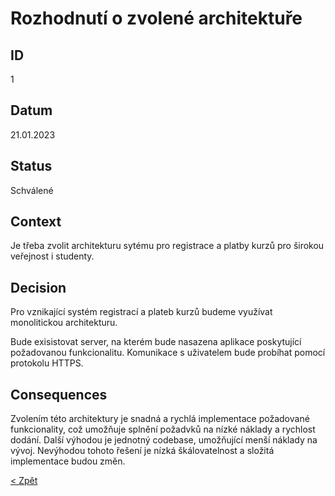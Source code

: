 # Rozhodnutí o zvolené architektuře

## ID
1

## Datum
21.01.2023

## Status
Schválené

## Context
Je třeba zvolit architekturu sytému pro registrace a platby kurzů pro širokou veřejnost i studenty.

## Decision
Pro vznikající systém registrací a plateb kurzů budeme využívat monolitickou architekturu.

Bude exisistovat server, na kterém bude nasazena aplikace poskytující požadovanou funkcionalitu. Komunikace s uživatelem bude probíhat pomocí protokolu HTTPS.   

## Consequences
Zvolením této architektury je snadná a rychlá implementace požadované funkcionality, což umožňuje splnění požadvků na nízké náklady a rychlost dodání. Další výhodou je 
jednotný codebase, umožňující menší náklady na vývoj.
Nevýhodou tohoto řešení je nízká škálovatelnost a složitá implementace budou změn.

[< Zpět](../ "Zpět do adresáře Monolit")
